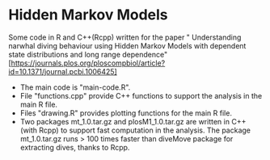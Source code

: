 # Hidden Markov Models

Some code in R and C++(Rcpp) written for the paper " Understanding narwhal diving behaviour using Hidden Markov Models with dependent state distributions and long range dependence" [https://journals.plos.org/ploscompbiol/article?id=10.1371/journal.pcbi.1006425]

- The main code is "main-code.R".
- File "functions.cpp" provide C++ functions to support the analysis in the main R file.
- Files "drawing.R" provides plotting functions for the main R file.
- Two packages mt_1.0.tar.gz and plosM1_1.0.tar.gz are written in C++ (with Rcpp) to support fast computation in the analysis.
The package mt_1.0.tar.gz runs > 100 times faster than diveMove package for extracting dives, thanks to Rcpp.

